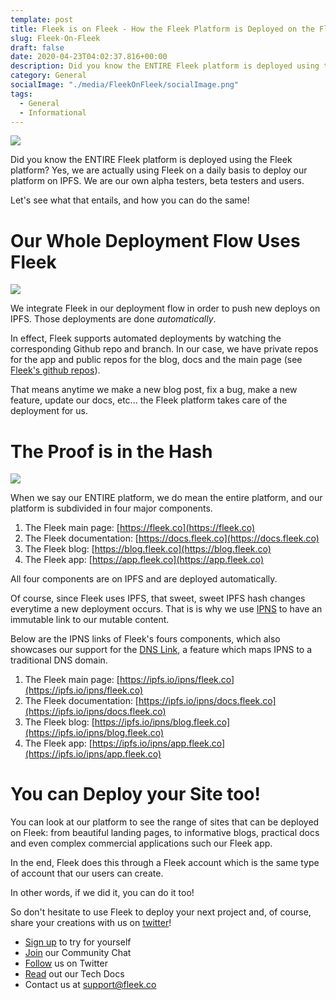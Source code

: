 ```yaml
---
template: post
title: Fleek is on Fleek - How the Fleek Platform is Deployed on the Fleek Platform
slug: Fleek-On-Fleek
draft: false
date: 2020-04-23T04:02:37.816+00:00
description: Did you know the ENTIRE Fleek platform is deployed using the Fleek platform?
category: General
socialImage: "./media/FleekOnFleek/socialImage.png"
tags:
  - General
  - Informational
---
```


![](https://fleek-team-bucket.storage.fleek.co/thumbnails-blog/fleek-on-fleek.png)

Did you know the ENTIRE Fleek platform is deployed using the Fleek platform? Yes, we are actually using Fleek on a daily basis to deploy our platform on IPFS. We are our own alpha testers, beta testers and users.

Let's see what that entails, and how you can do the same!

# Our Whole Deployment Flow Uses Fleek

![](https://fleek-team-bucket.storage.fleek.co/thumbnails-blog/fleek-on-fleek.png)

We integrate Fleek in our deployment flow in order to push new deploys on IPFS. Those deployments are done _automatically_.

In effect, Fleek supports automated deployments by watching the corresponding Github repo and branch. In our case, we have private repos for the app and public repos for the blog, docs and the main page (see [Fleek's github repos](https://github.com/FleekHQ)).

That means anytime we make a new blog post, fix a bug, make a new feature, update our docs, etc... the Fleek platform takes care of the deployment for us.

# The Proof is in the Hash

![](./media/FleekOnFleek/meme2.jpg)

When we say our ENTIRE platform, we do mean the entire platform, and our platform is subdivided in four major components.

1. The Fleek main page: [https://fleek.co](https://fleek.co)
2. The Fleek documentation: [https://docs.fleek.co](https://docs.fleek.co)
3. The Fleek blog: [https://blog.fleek.co](https://blog.fleek.co)
4. The Fleek app: [https://app.fleek.co](https://app.fleek.co)

All four components are on IPFS and are deployed automatically.

Of course, since Fleek uses IPFS, that sweet, sweet IPFS hash changes everytime a new deployment occurs. That is is why we use [IPNS](https://docs.ipfs.io/guides/concepts/ipns/) to have an immutable link to our mutable content.

Below are the IPNS links of Fleek's fours components, which also showcases our support for the [DNS Link](https://dnslink.io/), a feature which maps IPNS to a traditional DNS domain.

1. The Fleek main page: [https://ipfs.io/ipns/fleek.co](https://ipfs.io/ipns/fleek.co)
2. The Fleek documentation: [https://ipfs.io/ipns/docs.fleek.co](https://ipfs.io/ipns/docs.fleek.co)
3. The Fleek blog: [https://ipfs.io/ipns/blog.fleek.co](https://ipfs.io/ipns/blog.fleek.co)
4. The Fleek app: [https://ipfs.io/ipns/app.fleek.co](https://ipfs.io/ipns/app.fleek.co)

# You can Deploy your Site too!

You can look at our platform to see the range of sites that can be deployed on Fleek: from beautiful landing pages, to informative blogs, practical docs and even complex commercial applications such our Fleek app.

In the end, Fleek does this through a Fleek account which is the same type of account that our users can create.

In other words, if we did it, you can do it too!

So don't hesitate to use Fleek to deploy your next project and, of course, share your creations with us on [twitter](https://twitter.com/fleek)!

- [Sign up](https://app.fleek.co) to try for yourself
- [Join](https://slack.fleek.co/) our Community Chat
- [Follow](https://twitter.com/fleek) us on Twitter
- [Read](https://docs.fleek.co/) out our Tech Docs
- Contact us at support@fleek.co
